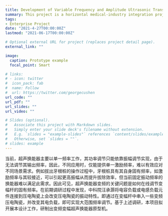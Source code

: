 ```yaml
---
title: Development of Variable Frequency and Amplitude Ultrasonic Transducer Device
summary: This project is a horizontal medical-industry integration project established in 2021. It is jointly developed with Cheng Hongtai's research group in the School of Mechanical Engineering and Automation of Northeastern University and China Medical University to develop a frequency conversion ultrasonic transducer for dental treatment in stomatology.
tags:
- Enterprise Project
date: "2021-4-27T00:00:00Z"
lastmod: "2021-06-17T00:00:00Z"

# Optional external URL for project (replaces project detail page).
external_link: ""

image:
  caption: Prototype example
  focal_point: Smart

# links:
# - icon: twitter
#  icon_pack: fab
#  name: Follow
#  url: https://twitter.com/georgecushen
url_code: ""
url_pdf: ""
url_slides: ""
url_video: ""

# Slides (optional).
#   Associate this project with Markdown slides.
#   Simply enter your slide deck's filename without extension.
#   E.g. `slides = "example-slides"` references `content/slides/example-slides.md`.
#   Otherwise, set `slides = ""`.
# slides: example
---
```


当前，超声换能器主要以单一频率工作，其功率调节只能依靠振幅调节实现，由于无法调节其输出频率，因此，不同应用时，仅能提供单一激励频率，难以有效应对不同场景需求。例如拔出牙根桩的操作过程中，牙根桩具有其自身固有频率，如激励频率与其较接近，可以引起更高振幅从而提升拔除效率，但当前固定振动频率的换能器难以满足此需求。因此可见，超声换能器变频的关键问题是如何在线调节变幅杆的固有频率。在前期调研过程中发现，中科院汪承灏将电容负载或电感负载元件连接到压电陶瓷上会改变压电陶瓷的振动特性。即通过在变幅杆中串入一些变频压电陶瓷，并改变其电负载，即可实现大范围频率调节。基于上述调研，本项目拟开展本设计工作，研制出变频变幅超声换能器原型机。
